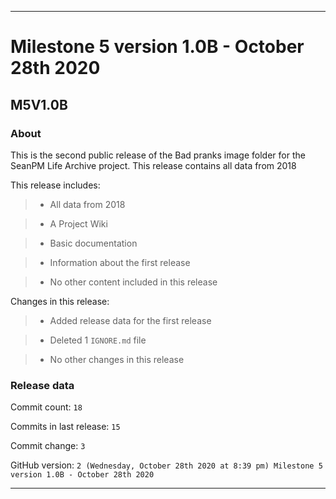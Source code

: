 
***

# Milestone 5 version 1.0B - October 28th 2020

## M5V1.0B

### About

This is the second public release of the Bad pranks image folder for the SeanPM Life Archive project. This release contains all data from 2018

This release includes:

> * All data from 2018

> * A Project Wiki

> * Basic documentation

> * Information about the first release

> * No other content included in this release

Changes in this release:

> * Added release data for the first release

> * Deleted 1 `IGNORE.md` file

> * No other changes in this release

### Release data

Commit count: `18`

Commits in last release: `15`

Commit change: `3`

GitHub version: `2 (Wednesday, October 28th 2020 at 8:39 pm) Milestone 5 version 1.0B - October 28th 2020`

***
